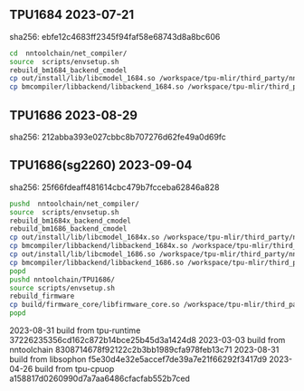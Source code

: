 ## TPU1684 2023-07-21
sha256: ebfe12c4683ff2345f94faf58e68743d8a8bc606

``` bash
cd  nntoolchain/net_compiler/
source  scripts/envsetup.sh
rebuild_bm1684_backend_cmodel
cp out/install/lib/libcmodel_1684.so /workspace/tpu-mlir/third_party/nntoolchain/lib/
cp bmcompiler/libbackend/libbackend_1684.so /workspace/tpu-mlir/third_party/nntoolchain/lib/
```

## TPU1686 2023-08-29
sha256: 212abba393e027cbbc8b707276d62fe49a0d69fc

## TPU1686(sg2260) 2023-09-04
sha256: 25f66fdeaff481614cbc479b7fcceba62846a828

``` bash
pushd  nntoolchain/net_compiler/
source  scripts/envsetup.sh
rebuild_bm1684x_backend_cmodel
rebuild_bm1686_backend_cmodel
cp out/install/lib/libcmodel_1684x.so /workspace/tpu-mlir/third_party/nntoolchain/lib/
cp bmcompiler/libbackend/libbackend_1684x.so /workspace/tpu-mlir/third_party/nntoolchain/lib/
cp out/install/lib/libcmodel_1686.so /workspace/tpu-mlir/third_party/nntoolchain/lib/
cp bmcompiler/libbackend/libbackend_1686.so /workspace/tpu-mlir/third_party/nntoolchain/lib/
popd
pushd nntoolchain/TPU1686/
source scripts/envsetup.sh
rebuild_firmware
cp build/firmware_core/libfirmware_core.so /workspace/tpu-mlir/third_party/nntoolchain/lib/libbm1684x_kernel_module.so
popd
```

2023-08-31
build from tpu-runtime 37226235356cd162c872b14bce25b45d3a1424d8
2023-03-03
build from nntoolchain 8308714678f92122c2b3bb1989cfa978feb13c71
2023-08-31
build from libsophon   f5e30d4e32e5accef7de39a7e21f66292f3417d9
2023-04-26
build from tpu-cpuop   a158817d0260990d7a7aa6486cfacfab552b7ced
